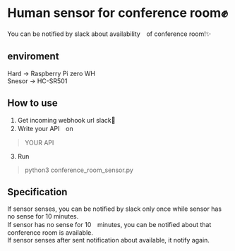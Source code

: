 # Human sensor for conference room✊
You can be notified by slack about availability　of conference room!✨
## enviroment
Hard -> Raspberry Pi zero WH  
Snesor -> HC-SR501
## How to use
1. Get incoming webhook url slack📩
2. Write your API　on 
> YOUR API
3. Run
> python3 conference_room_sensor.py
## Specification
If sensor senses, you can be notified by slack only once while sensor has no sense for 10 minutes.  
If sensor has no sense for 10　minutes, you can be notified about that conference room is available.  
If sensor senses after sent notification about available, it notify again.
